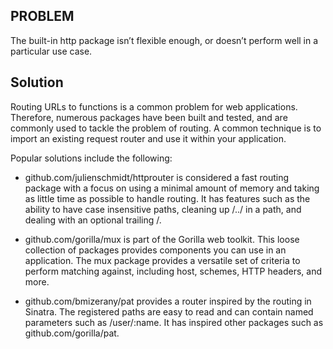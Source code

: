 ## PROBLEM
The built-in http package isn’t flexible enough, or doesn’t perform well in a particular use case.

## Solution
Routing URLs to functions is a common problem for web applications. Therefore, numerous packages have been built and tested, and are commonly used to tackle the problem of routing. A common technique is to import an existing request router and use it within your application.

Popular solutions include the following:
* github.com/julienschmidt/httprouter is considered a fast routing package with a focus on using a minimal amount of memory and taking as little time as possible to handle routing. It has features such as the ability to have case insensitive paths, cleaning up /../ in a path, and dealing with an optional trailing /.

* github.com/gorilla/mux is part of the Gorilla web toolkit. This loose collection of packages provides components you can use in an application. The mux package provides a versatile set of criteria to perform matching against, including host, schemes, HTTP headers, and more.

* github.com/bmizerany/pat provides a router inspired by the routing in Sinatra. The registered paths are easy to read and can contain named parameters such as /user/:name. It has inspired other packages such as github.com/gorilla/pat.